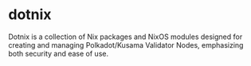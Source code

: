 # dotnix
Dotnix is a collection of Nix packages and NixOS modules designed for creating and managing Polkadot/Kusama Validator Nodes, emphasizing both security and ease of use.
